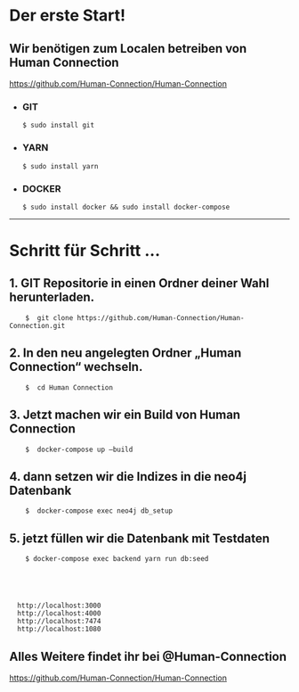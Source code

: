 # Der erste Start!

## Wir benötigen zum Localen betreiben von Human Connection  
https://github.com/Human-Connection/Human-Connection

- ### GIT                         

      $ sudo install git

- ### YARN                     

      $ sudo install yarn
      
- ### DOCKER               
       
      $ sudo install docker && sudo install docker-compose



___

# Schritt für Schritt ... 


## 1.  GIT Repositorie in einen Ordner deiner Wahl herunterladen.

        $  git clone https://github.com/Human-Connection/Human-Connection.git
 
## 2.  In den neu angelegten Ordner „Human Connection“ wechseln.

        $  cd Human Connection

## 3.   Jetzt machen wir ein Build von Human Connection
        
        $  docker-compose up –build

## 4.  dann setzen wir die Indizes in die neo4j Datenbank

        $  docker-compose exec neo4j db_setup

## 5.   jetzt füllen wir die Datenbank mit Testdaten

        $ docker-compose exec backend yarn run db:seed





      http://localhost:3000
      http://localhost:4000
      http://localhost:7474
      http://localhost:1080


 
## Alles Weitere findet ihr bei @Human-Connection
https://github.com/Human-Connection/Human-Connection
